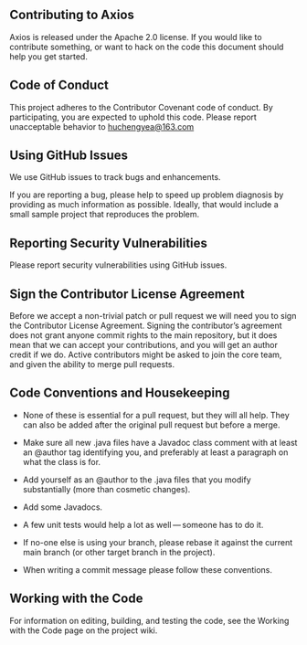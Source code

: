 ## Contributing to Axios
Axios is released under the Apache 2.0 license. If you would like to contribute something, or want to hack on the code this document should help you get started.

## Code of Conduct
This project adheres to the Contributor Covenant code of conduct. By participating, you are expected to uphold this code. Please report unacceptable behavior to [huchengyea@163.com](huchengyea@163.com)

## Using GitHub Issues
We use GitHub issues to track bugs and enhancements. 

If you are reporting a bug, please help to speed up problem diagnosis by providing as much information as possible. Ideally, that would include a small sample project that reproduces the problem.

## Reporting Security Vulnerabilities
Please report security vulnerabilities using GitHub issues.

## Sign the Contributor License Agreement
Before we accept a non-trivial patch or pull request we will need you to sign the Contributor License Agreement. Signing the contributor’s agreement does not grant anyone commit rights to the main repository, but it does mean that we can accept your contributions, and you will get an author credit if we do. Active contributors might be asked to join the core team, and given the ability to merge pull requests.

## Code Conventions and Housekeeping
- None of these is essential for a pull request, but they will all help. They can also be added after the original pull request but before a merge.

- Make sure all new .java files have a Javadoc class comment with at least an @author tag identifying you, and preferably at least a paragraph on what the class is for.

- Add yourself as an @author to the .java files that you modify substantially (more than cosmetic changes).

- Add some Javadocs.

- A few unit tests would help a lot as well — someone has to do it.

- If no-one else is using your branch, please rebase it against the current main branch (or other target branch in the project).

- When writing a commit message please follow these conventions.

## Working with the Code
For information on editing, building, and testing the code, see the Working with the Code page on the project wiki.
